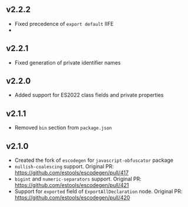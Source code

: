 v2.2.2
---
* Fixed precedence of `export default` IIFE
* 
v2.2.1
---
* Fixed generation of private identifier names

v2.2.0
---
* Added support for ES2022 class fields and private properties

v2.1.1
---
* Removed `bin` section from `package.json`

v2.1.0
---
* Created the fork of `escodegen` for `javascript-obfuscator` package
* `nullish-coalescing` support. Original PR: https://github.com/estools/escodegen/pull/417
* `bigint` and `numeric-separators` support. Original PR: https://github.com/estools/escodegen/pull/421
* Support for `exported` field of `ExportAllDeclaration` node. Original PR: https://github.com/estools/escodegen/pull/420